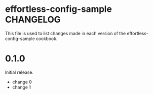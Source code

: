 # effortless-config-sample CHANGELOG

This file is used to list changes made in each version of the effortless-config-sample cookbook.

# 0.1.0

Initial release.

- change 0
- change 1

